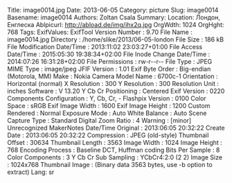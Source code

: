Title: image0014.jpg
Date: 2013-06-05
Category: picture
Slug: image0014
Basename: image0014
Authors: Zoltan Csala
Summary:
Location: Лондон, Енглеска
Ablpicurl: http://abload.de/img/ihx2q.jpg
OrgWdth: 1024
OrgHght: 768
Tags:
ExifValues: ExifTool Version Number : 9.70
            File Name : image0014.jpg
            Directory : /home/slike/2013/06-05-london
            File Size : 186 kB
            File Modification Date/Time : 2013:11:02 23:03:27+01:00
            File Access Date/Time : 2015:05:30 19:38:34+02:00
            File Inode Change Date/Time : 2014:07:26 16:31:28+02:00
            File Permissions : rw-r--r--
            File Type : JPEG
            MIME Type : image/jpeg
            JFIF Version : 1.01
            Exif Byte Order : Big-endian (Motorola, MM)
            Make : Nokia
            Camera Model Name : 6700c-1
            Orientation : Horizontal (normal)
            X Resolution : 300
            Y Resolution : 300
            Resolution Unit : inches
            Software : V 13.20
            Y Cb Cr Positioning : Centered
            Exif Version : 0220
            Components Configuration : Y, Cb, Cr, -
            Flashpix Version : 0100
            Color Space : sRGB
            Exif Image Width : 1600
            Exif Image Height : 1200
            Custom Rendered : Normal
            Exposure Mode : Auto
            White Balance : Auto
            Scene Capture Type : Standard
            Digital Zoom Ratio : 4
            Warning : [minor] Unrecognized MakerNotes
            Date/Time Original : 2013:06:05 20:32:22
            Create Date : 2013:06:05 20:32:22
            Compression : JPEG (old-style)
            Thumbnail Offset : 30634
            Thumbnail Length : 3563
            Image Width : 1024
            Image Height : 768
            Encoding Process : Baseline DCT, Huffman coding
            Bits Per Sample : 8
            Color Components : 3
            Y Cb Cr Sub Sampling : YCbCr4:2:0 (2 2)
            Image Size : 1024x768
            Thumbnail Image : (Binary data 3563 bytes, use -b option to extract)
Lang: sr

